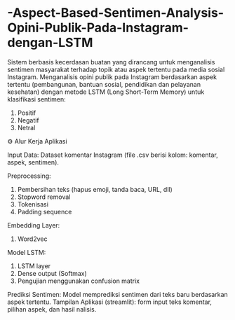 # -Aspect-Based-Sentimen-Analysis-Opini-Publik-Pada-Instagram-dengan-LSTM
Sistem berbasis kecerdasan buatan yang dirancang untuk menganalisis sentimen masyarakat terhadap topik atau aspek tertentu pada media sosial Instagram. Menganalisis opini publik pada Instagram berdasarkan aspek tertentu (pembangunan, bantuan sosial, pendidikan dan pelayanan kesehatan) dengan metode LSTM (Long Short-Term Memory) untuk klasifikasi sentimen:
1. Positif
2. Negatif
3. Netral
   
⚙️ Alur Kerja Aplikasi

Input Data: Dataset komentar Instagram (file .csv berisi kolom: komentar, aspek, sentimen).

Preprocessing:
1. Pembersihan teks (hapus emoji, tanda baca, URL, dll)
2. Stopword removal
3. Tokenisasi
4. Padding sequence

Embedding Layer:
1. Word2vec
    
Model LSTM:
1. LSTM layer
2. Dense output (Softmax)
3. Pengujian menggunakan confusion matrix
    
Prediksi Sentimen: Model memprediksi sentimen dari teks baru berdasarkan aspek tertentu.
Tampilan Aplikasi (streamlit): form input teks komentar, pilihan aspek, dan hasil nalisis.
